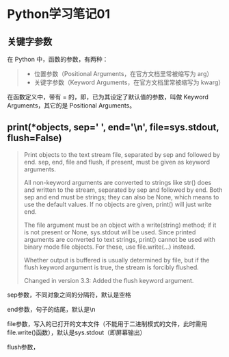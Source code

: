 # Python学习笔记01

## 关键字参数

在 Python 中，函数的参数，有两种：

>* 位置参数（Positional Arguments，在官方文档里常被缩写为 arg）
>* 关键字参数（Keyword Arguments，在官方文档里常被缩写为 kwarg）

在函数定义中，带有 = 的，即，已为其设定了默认值的参数，叫做 Keyword Arguments，其它的是 Positional Arguments。

## print(*objects, sep=' ', end='\n', file=sys.stdout, flush=False)

>Print objects to the text stream file, separated by sep and followed by end. sep, end, file and flush, if present, must be given as keyword arguments.
>
>All non-keyword arguments are converted to strings like str() does and written to the stream, separated by sep and followed by end. Both sep and end must be strings; they can also be None, which means to use the default values. If no objects are given, print() will just write end.
>
>The file argument must be an object with a write(string) method; if it is not present or None, sys.stdout will be used. Since printed arguments are converted to text strings, print() cannot be used with binary mode file objects. For these, use file.write(...) instead.
>
>Whether output is buffered is usually determined by file, but if the flush keyword argument is true, the stream is forcibly flushed.
>
>Changed in version 3.3: Added the flush keyword argument.

sep参数，不同对象之间的分隔符，默认是空格

end参数，句子的结尾，默认是\n

file参数，写入的已打开的文本文件（不能用于二进制模式的文件，此时需用file.write()函数），默认是sys.stdout（即屏幕输出）

flush参数，
